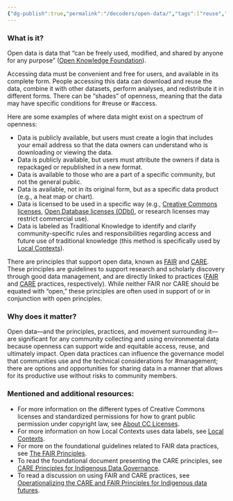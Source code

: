 ```yaml
---
{"dg-publish":true,"permalink":"/decoders/open-data/","tags":["reuse","access","license","FAIR","CARE"]}
---
```


### **What is it?**
Open data is data that “can be freely used, modified, and shared by anyone for any purpose” ([Open Knowledge Foundation](https://opendefinition.org/)). 

Accessing data must be convenient and free for users, and available in its complete form. People accessing this data can download and reuse the data, combine it with other datasets, perform analyses, and redistribute it in different forms. There can be “shades” of openness, meaning that the data may have specific conditions for #reuse or #access. 

Here are some examples of where data might exist on a spectrum of openness:
- Data is publicly available, but users must create a login that includes your email address so that the data owners can understand who is downloading or viewing the data.
- Data is publicly available, but users must attribute the owners if data is repackaged or republished in a new format.
- Data is available to those who are a part of a specific community, but not the general public.
- Data is available, not in its original form, but as a specific data product (e.g., a heat map or chart).
- Data is licensed to be used in a specific way (e.g., [Creative Commons licenses](https://creativecommons.org/share-your-work/cclicenses/), [Open Database licenses (ODbl)](https://opendatacommons.org/licenses/odbl/), or research licenses may restrict commercial use).
- Data is labeled as Traditional Knowledge to identify and clarify community-specific rules and responsibilities regarding access and future use of traditional knowledge (this method is specifically used by [Local Contexts](https://localcontexts.org/)).

There are principles that support open data, known as [FAIR](https://www.go-fair.org/fair-principles/) and [CARE](https://www.gida-global.org/care). These principles are guidelines to support research and scholarly discovery through good data management, and are directly linked to practices ([FAIR](https://www.go-fair.org/how-to-go-fair/) and [CARE](https://www.nature.com/articles/s41597-021-00892-0/figures/2) practices, respectively). While neither FAIR nor CARE should be equated with “open,” these principles are often used in support of or in conjunction with open principles.

### **Why does it matter?** 
Open data—and the principles, practices, and movement surrounding it—are significant for any community collecting and using environmental data because openness can support wide and equitable access, reuse, and ultimately impact. Open data practices can influence the governance model that communities use and the technical considerations for #management; there are options and opportunities for sharing data in a manner that allows for its productive use without risks to community members.

### **Mentioned and additional resources:**
- For more information on the different types of Creative Commons licenses and standardized permissions for how to grant public permission under copyright law, see [About CC Licenses](https://creativecommons.org/share-your-work/cclicenses/).
- For more information on how Local Contexts uses data labels, see [Local Contexts](https://localcontexts.org/). 
- For more on the foundational guidelines related to FAIR data practices, see [The FAIR Principles](https://www.go-fair.org/fair-principles/). 
- To read the foundational document presenting the CARE principles, see  [CARE Principles for Indigenous Data Governance](https://static1.squarespace.com/static/5d3799de845604000199cd24/t/6397b363b502ff481fce6baf/1670886246948/CARE%2BPrinciples_One%2BPagers%2BFINAL_Oct_17_2019.pdf).
- To read a discussion on using FAIR and CARE practices, see [Operationalizing the CARE and FAIR Principles for Indigenous data futures](https://www.nature.com/articles/s41597-021-00892-0).

